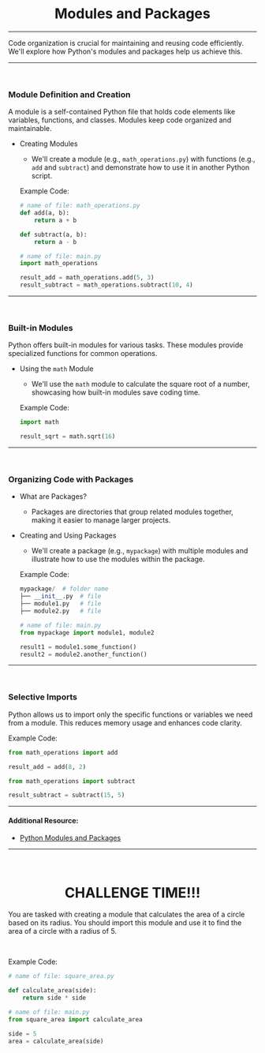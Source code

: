 <h1 align="center">Modules and Packages</h1>
<hr>

Code organization is crucial for maintaining and reusing code efficiently. We'll explore how Python's modules and packages help us achieve this.

<hr>
<br>

### Module Definition and Creation
A module is a self-contained Python file that holds code elements like variables, functions, and classes. Modules keep code organized and maintainable.
   - Creating Modules
     - We'll create a module (e.g., `math_operations.py`) with functions (e.g., `add` and `subtract`) and demonstrate how to use it in another Python script.
     
     Example Code:
     ```python
     # name of file: math_operations.py
     def add(a, b):
         return a + b

     def subtract(a, b):
         return a - b
     ```
     ```python
     # name of file: main.py
     import math_operations

     result_add = math_operations.add(5, 3)
     result_subtract = math_operations.subtract(10, 4)
     ```
<hr>
<br>

### Built-in Modules
Python offers built-in modules for various tasks. These modules provide specialized functions for common operations.
   - Using the `math` Module 
     - We'll use the `math` module to calculate the square root of a number, showcasing how built-in modules save coding time.
     
     Example Code:
     ```python
     import math

     result_sqrt = math.sqrt(16)
     ```
     
<hr>
<br>

### Organizing Code with Packages
   - What are Packages?
     - Packages are directories that group related modules together, making it easier to manage larger projects.
       
   - Creating and Using Packages
     - We'll create a package (e.g., `mypackage`) with multiple modules and illustrate how to use the modules within the package.
       
     Example Code:
     ```python
     mypackage/  # folder name
     ├── __init__.py  # file 
     ├── module1.py   # file 
     ├── module2.py   # file 
     ```
     ```python
     # name of file: main.py
     from mypackage import module1, module2

     result1 = module1.some_function()
     result2 = module2.another_function()
     ```

<hr>
<br>

### Selective Imports
Python allows us to import only the specific functions or variables we need from a module. This reduces memory usage and enhances code clarity.

Example Code:
```python
from math_operations import add

result_add = add(8, 2)
```
```python
from math_operations import subtract

result_subtract = subtract(15, 5)
```

<hr>

#### Additional Resource:

* <a href="https://www.machinelearningplus.com/python/python-module-packages/">Python Modules and Packages</a>

<hr>
<br>

<h1 align="center">CHALLENGE TIME!!!</h1>

You are tasked with creating a module that calculates the area of a circle based on its radius. You should import this module and use it to find the area of a circle with a radius of 5.

<br>

Example Code:

```python
# name of file: square_area.py

def calculate_area(side):
    return side * side
```
```python
# name of file: main.py
from square_area import calculate_area

side = 5
area = calculate_area(side)
```

